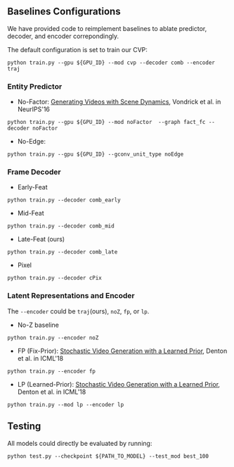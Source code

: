 ## Baselines Configurations
We have provided code to reimplement baselines to ablate predictor, decoder, and encoder correpondingly.

The default configuration is set to train our CVP:
```angular2
python train.py --gpu ${GPU_ID} --mod cvp --decoder comb --encoder traj
```

### Entity Predictor
- No-Factor: [Generating Videos with Scene Dynamics](https://papers.nips.cc/paper/6194-generating-videos-with-scene-dynamics), Vondrick et al. in NeurIPS'16
```angular2
python train.py --gpu ${GPU_ID} --mod noFactor  --graph fact_fc --decoder noFactor
```
- No-Edge:
```angular2
python train.py --gpu ${GPU_ID} --gconv_unit_type noEdge
```

### Frame Decoder
- Early-Feat
```
python train.py --decoder comb_early
```
- Mid-Feat
```
python train.py --decoder comb_mid
```
- Late-Feat (ours)
```
python train.py --decoder comb_late
```
- Pixel
```
python train.py --decoder cPix
```

### Latent Representations and Encoder
The `--encoder` could be `traj`(ours), `noZ`, `fp`, or `lp`.

- No-Z baseline
``` 
python train.py --encoder noZ
```
- FP (Fix-Prior): [Stochastic Video Generation with a Learned Prior](https://arxiv.org/pdf/1802.07687.pdf), Denton et al. in ICML'18
```
python train.py --encoder fp
```
- LP (Learned-Prior): [Stochastic Video Generation with a Learned Prior](https://arxiv.org/pdf/1802.07687.pdf), Denton et al. in ICML'18
```
python train.py --mod lp --encoder lp
```


## Testing
All models could directly be evaluated by running:
```angular2
python test.py --checkpoint ${PATH_TO_MODEL} --test_mod best_100
```
